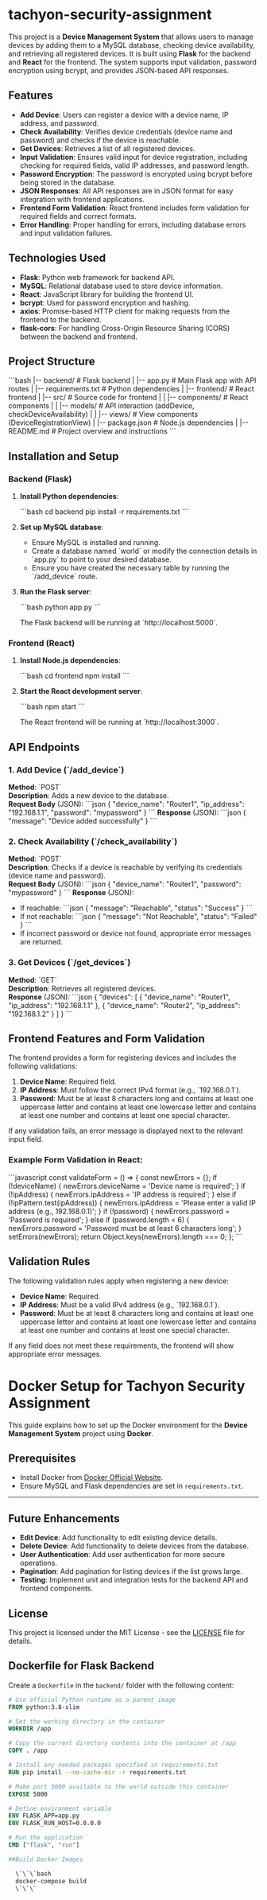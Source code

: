 # tachyon-security-assignment

This project is a **Device Management System** that allows users to manage devices by adding them to a MySQL database, checking device availability, and retrieving all registered devices. It is built using **Flask** for the backend and **React** for the frontend. The system supports input validation, password encryption using bcrypt, and provides JSON-based API responses.

## Features

- **Add Device**: Users can register a device with a device name, IP address, and password.
- **Check Availability**: Verifies device credentials (device name and password) and checks if the device is reachable.
- **Get Devices**: Retrieves a list of all registered devices.
- **Input Validation**: Ensures valid input for device registration, including checking for required fields, valid IP addresses, and password length.
- **Password Encryption**: The password is encrypted using bcrypt before being stored in the database.
- **JSON Responses**: All API responses are in JSON format for easy integration with frontend applications.
- **Frontend Form Validation**: React frontend includes form validation for required fields and correct formats.
- **Error Handling**: Proper handling for errors, including database errors and input validation failures.

## Technologies Used

- **Flask**: Python web framework for backend API.
- **MySQL**: Relational database used to store device information.
- **React**: JavaScript library for building the frontend UI.
- **bcrypt**: Used for password encryption and hashing.
- **axios**: Promise-based HTTP client for making requests from the frontend to the backend.
- **flask-cors**: For handling Cross-Origin Resource Sharing (CORS) between the backend and frontend.

## Project Structure

\`\`\`bash
|-- backend/                # Flask backend
|   |-- app.py              # Main Flask app with API routes
|   |-- requirements.txt    # Python dependencies
|
|-- frontend/               # React frontend
|   |-- src/                # Source code for frontend
|   |   |-- components/     # React components
|   |   |-- models/         # API interaction (addDevice, checkDeviceAvailability)
|   |   |-- views/          # View components (DeviceRegistrationView)
|   |-- package.json        # Node.js dependencies
|
|-- README.md               # Project overview and instructions
\`\`\`

## Installation and Setup

### Backend (Flask)

1. **Install Python dependencies**:

    \`\`\`bash
    cd backend
    pip install -r requirements.txt
    \`\`\`

2. **Set up MySQL database**:
   - Ensure MySQL is installed and running.
   - Create a database named \`world\` or modify the connection details in \`app.py\` to point to your desired database.
   - Ensure you have created the necessary table by running the \`/add_device\` route.

3. **Run the Flask server**:

    \`\`\`bash
    python app.py
    \`\`\`

    The Flask backend will be running at \`http://localhost:5000\`.

### Frontend (React)

1. **Install Node.js dependencies**:

    \`\`\`bash
    cd frontend
    npm install
    \`\`\`

2. **Start the React development server**:

    \`\`\`bash
    npm start
    \`\`\`

    The React frontend will be running at \`http://localhost:3000\`.

## API Endpoints

### 1. Add Device (\`/add_device\`)
**Method**: \`POST\`  
**Description**: Adds a new device to the database.  
**Request Body** (JSON):
\`\`\`json
{
  "device_name": "Router1",
  "ip_address": "192.168.1.1",
  "password": "mypassword"
}
\`\`\`
**Response** (JSON):
\`\`\`json
{
  "message": "Device added successfully"
}
\`\`\`

### 2. Check Availability (\`/check_availability\`)
**Method**: \`POST\`  
**Description**: Checks if a device is reachable by verifying its credentials (device name and password).  
**Request Body** (JSON):
\`\`\`json
{
  "device_name": "Router1",
  "password": "mypassword"
}
\`\`\`
**Response** (JSON):
- If reachable:
  \`\`\`json
  {
    "message": "Reachable",
    "status": "Success"
  }
  \`\`\`
- If not reachable:
  \`\`\`json
  {
    "message": "Not Reachable",
    "status": "Failed"
  }
  \`\`\`
- If incorrect password or device not found, appropriate error messages are returned.

### 3. Get Devices (\`/get_devices\`)
**Method**: \`GET\`  
**Description**: Retrieves all registered devices.  
**Response** (JSON):
\`\`\`json
{
  "devices": [
    {
      "device_name": "Router1",
      "ip_address": "192.168.1.1"
    },
    {
      "device_name": "Router2",
      "ip_address": "192.168.1.2"
    }
  ]
}
\`\`\`

## Frontend Features and Form Validation

The frontend provides a form for registering devices and includes the following validations:

1. **Device Name**: Required field.
2. **IP Address**: Must follow the correct IPv4 format (e.g., \`192.168.0.1\`).
3. **Password**: Must be at least 8 characters long and contains at least one uppercase letter and contains at least one lowercase letter and contains at least one number and contains at least one special character.

If any validation fails, an error message is displayed next to the relevant input field.

### Example Form Validation in React:

\`\`\`javascript
const validateForm = () => {
    const newErrors = {};
    if (!deviceName) {
      newErrors.deviceName = 'Device name is required';
    }
    if (!ipAddress) {
      newErrors.ipAddress = 'IP address is required';
    } else if (!ipPattern.test(ipAddress)) {
      newErrors.ipAddress = 'Please enter a valid IP address (e.g., 192.168.0.1)';
    }
    if (!password) {
      newErrors.password = 'Password is required';
    } else if (password.length < 6) {
      newErrors.password = 'Password must be at least 6 characters long';
    }
    setErrors(newErrors);
    return Object.keys(newErrors).length === 0;
};
\`\`\`

## Validation Rules

The following validation rules apply when registering a new device:

- **Device Name**: Required.
- **IP Address**: Must be a valid IPv4 address (e.g., \`192.168.0.1\`).
- **Password**: Must be at least 8 characters long and contains at least one uppercase letter and contains at least one lowercase letter and contains at least one number and contains at least one special character.

If any field does not meet these requirements, the frontend will show appropriate error messages.

# Docker Setup for Tachyon Security Assignment

This guide explains how to set up the Docker environment for the **Device Management System** project using **Docker**.

## Prerequisites

- Install Docker from [Docker Official Website](https://www.docker.com/get-started).
- Ensure MySQL and Flask dependencies are set in `requirements.txt`.

---

## Future Enhancements

- **Edit Device**: Add functionality to edit existing device details.
- **Delete Device**: Add functionality to delete devices from the database.
- **User Authentication**: Add user authentication for more secure operations.
- **Pagination**: Add pagination for listing devices if the list grows large.
- **Testing**: Implement unit and integration tests for the backend API and frontend components.

## License
This project is licensed under the MIT License - see the [LICENSE](LICENSE) file for details.


## Dockerfile for Flask Backend

Create a `Dockerfile` in the `backend/` folder with the following content:

```dockerfile
# Use official Python runtime as a parent image
FROM python:3.8-slim

# Set the working directory in the container
WORKDIR /app

# Copy the current directory contents into the container at /app
COPY . /app

# Install any needed packages specified in requirements.txt
RUN pip install --no-cache-dir -r requirements.txt

# Make port 5000 available to the world outside this container
EXPOSE 5000

# Define environment variable
ENV FLASK_APP=app.py
ENV FLASK_RUN_HOST=0.0.0.0

# Run the application
CMD ["flask", "run"]

##Build Docker Images

  \`\`\`bash
  docker-compose build
  \`\`\`
